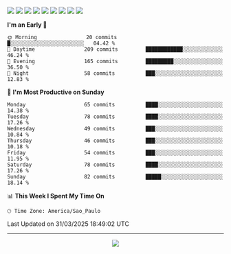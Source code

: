 <p>
  <img src="https://img.shields.io/badge/go-%2300ADD8.svg?style=for-the-badge&logo=go&logoColor=white">
  <img src="https://img.shields.io/badge/typescript-%23007ACC.svg?style=for-the-badge&logo=typescript&logoColor=white">
  <img src="https://img.shields.io/badge/node.js-6DA55F?style=for-the-badge&logo=node.js&logoColor=white">
  <img src="https://img.shields.io/badge/python-3670A0?style=for-the-badge&logo=python&logoColor=ffdd54">
  <img src="https://img.shields.io/badge/Laravel-FF2D20?style=for-the-badge&logo=laravel&logoColor=white">
  <img src="https://img.shields.io/badge/html5-%23E34F26.svg?style=for-the-badge&logo=html5&logoColor=white">
  <img src="https://img.shields.io/badge/css3-%231572B6.svg?style=for-the-badge&logo=css3&logoColor=white">
  <img src="https://img.shields.io/badge/tailwindcss-%2338B2AC.svg?style=for-the-badge&logo=tailwind-css&logoColor=white">
  <img src="https://img.shields.io/badge/AWS-%23FF9900.svg?style=for-the-badge&logo=amazon-aws&logoColor=white">
</p>

<!--START_SECTION:waka-->
**I'm an Early 🐤** 

```text
🌞 Morning                20 commits          █░░░░░░░░░░░░░░░░░░░░░░░░   04.42 % 
🌆 Daytime                209 commits         ████████████░░░░░░░░░░░░░   46.24 % 
🌃 Evening                165 commits         █████████░░░░░░░░░░░░░░░░   36.50 % 
🌙 Night                  58 commits          ███░░░░░░░░░░░░░░░░░░░░░░   12.83 % 
```
📅 **I'm Most Productive on Sunday** 

```text
Monday                   65 commits          ████░░░░░░░░░░░░░░░░░░░░░   14.38 % 
Tuesday                  78 commits          ████░░░░░░░░░░░░░░░░░░░░░   17.26 % 
Wednesday                49 commits          ███░░░░░░░░░░░░░░░░░░░░░░   10.84 % 
Thursday                 46 commits          ███░░░░░░░░░░░░░░░░░░░░░░   10.18 % 
Friday                   54 commits          ███░░░░░░░░░░░░░░░░░░░░░░   11.95 % 
Saturday                 78 commits          ████░░░░░░░░░░░░░░░░░░░░░   17.26 % 
Sunday                   82 commits          █████░░░░░░░░░░░░░░░░░░░░   18.14 % 
```


📊 **This Week I Spent My Time On** 

```text
🕑︎ Time Zone: America/Sao_Paulo
```


 Last Updated on 31/03/2025 18:49:02 UTC
<!--END_SECTION:waka-->

---
<p align="center">
  <img src="https://visitcount.itsvg.in/api?id=OrlatoDev&icon=0&color=12">
</p>
